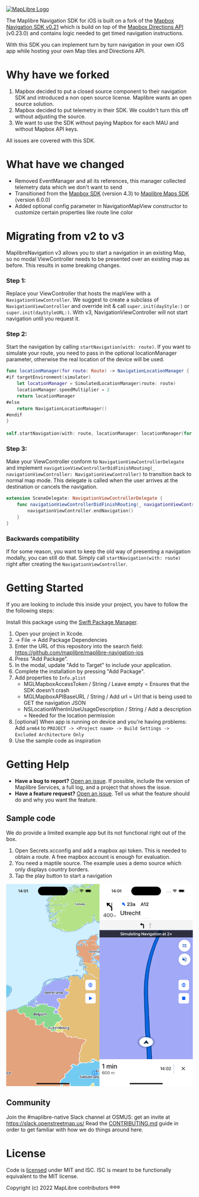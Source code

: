 [![MapLibre Logo](https://github.com/maplibre/maplibre-navigation-ios/blob/main/.github/splash-image-ios.png?raw=true)](https://maplibre.org)

The Maplibre Navigation SDK for iOS is built on a fork of the [Mapbox Navigation SDK v0.21](https://github.com/maplibre/maplibre-navigation-ios/tree/v0.21.0) which is build on top of the [Mapbox Directions API](https://www.mapbox.com/directions) (v0.23.0) and contains logic needed to get timed navigation instructions.

With this SDK you can implement turn by turn navigation in your own iOS app while hosting your own Map tiles and Directions API.

# Why have we forked

1. Mapbox decided to put a closed source component to their navigation SDK and introduced a non open source license. Maplibre wants an open source solution.
2. Mapbox decided to put telemetry in their SDK. We couldn't turn this off without adjusting the source.
3. We want to use the SDK without paying Mapbox for each MAU and without Mapbox API keys.

All issues are covered with this SDK. 

# What have we changed

- Removed EventManager and all its references, this manager collected telemetry data which we don't want to send
- Transitioned from the [Mapbox SDK](https://github.com/mapbox/mapbox-gl-native-ios) (version 4.3) to [Maplibre Maps SDK](https://github.com/maplibre/maplibre-gl-native) (version 6.0.0)
- Added optional config parameter in NavigationMapView constructor to customize certain properties like route line color

# Migrating from v2 to v3

MaplibreNavigation v3 allows you to start a navigation in an existing Map, so no modal ViewController needs to be presented over an existing map as before. This results in some breaking changes. 

### Step 1:

Replace your ViewController that hosts the mapView with a `NavigationViewController`. We suggest to create a subclass of `NavigationViewController` and override init & call `super.init(dayStyle:)` or `super.init(dayStyleURL:)`. With v3, NavigationViewController will not start navigation until you request it.

### Step 2:

Start the navigation by calling `startNavigation(with: route)`. If you want to simulate your route, you need to pass in the optional locationManager parameter, otherwise the real location of the device will be used.

```swift
func locationManager(for route: Route) -> NavigationLocationManager {
#if targetEnvironment(simulator)
	let locationManager = SimulatedLocationManager(route: route)
	locationManager.speedMultiplier = 2
	return locationManager
#else
	return NavigationLocationManager()
#endif
}

self.startNavigation(with: route, locationManager: locationManager(for : route))
```

### Step 3:

Make your ViewController conform to `NavigationViewControllerDelegate` and implement `navigationViewControllerDidFinishRouting(_ navigationViewController: NavigationViewController)` to transition back to normal map mode. This delegate is called when the user arrives at the destination or cancels the navigation.

```swift
extension SceneDelegate: NavigationViewControllerDelegate {
    func navigationViewControllerDidFinishRouting(_ navigationViewController: NavigationViewController) {
        navigationViewController.endNavigation()
    }
}
```

### Backwards compatibility

If for some reason, you want to keep the old way of presenting a navigation modally, you can still do that. Simply call `startNavigation(with: route)` right after creating the `NavigationViewController`.


# Getting Started

If you are looking to include this inside your project, you have to follow the the following steps:

Install this package using the [Swift Package Manager](https://www.swift.org/documentation/package-manager/).

1. Open your project in Xcode.
1. -> File -> Add Package Dependencies
1. Enter the URL of this repository into the search field: https://github.com/maplibre/maplibre-navigation-ios
  1. Press "Add Package".
  1. In the modal, update "Add to Target" to include your application.
  1. Complete the installation by pressing "Add Package".
1. Add properties to `Info.plist`
   - MGLMapboxAccessToken / String / Leave empty = Ensures that the SDK doesn't crash
   - MGLMapboxAPIBaseURL / String / Add url = Url that is being used to GET the navigation JSON
   - NSLocationWhenInUseUsageDescription / String / Add a description = Needed for the location permission
1. [optional] When app is running on device and you're having problems: Add `arm64` to `PROJECT -> <Project naam> -> Build Settings -> Excluded Architecture Only`
1. Use the sample code as inspiration

# Getting Help

- **Have a bug to report?** [Open an issue](https://github.com/maplibre/maplibre-navigation-ios/issues). If possible, include the version of Maplibre Services, a full log, and a project that shows the issue.
- **Have a feature request?** [Open an issue](https://github.com/maplibre/maplibre-navigation-ios/issues/new). Tell us what the feature should do and why you want the feature.

## Sample code

We do provide a limited example app but its not functional right out of the box. 

1. Open Secrets.xcconfig and add a mapbox api token. This is needed to obtain a route. A free mapbox account is enough for evaluation.
2. You need a maptile source. The example uses a demo source which only displays country borders.
3. Tap the play button to start a navigation

[![MapLibre Logo](.github/navigation.png)](https://maplibre.org)

## Community

Join the #maplibre-native Slack channel at OSMUS: get an invite at https://slack.openstreetmap.us/
Read the [CONTRIBUTING.md](CONTRIBUTING.md) guide in order to get familiar with how we do things around here.

# License

Code is [licensed](LICENSE.md) under MIT and ISC. 
ISC is meant to be functionally equivalent to the MIT license.

Copyright (c) 2022 MapLibre contributors
®®®